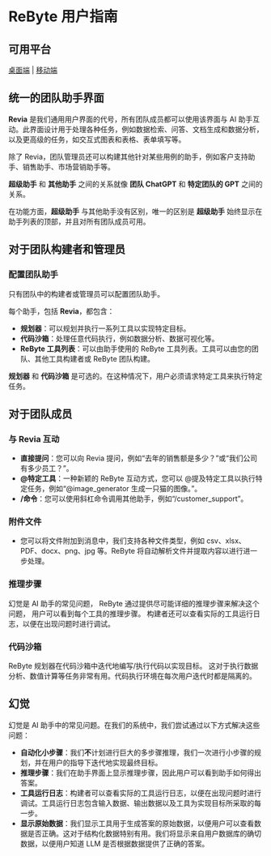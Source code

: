 # ReByte 用户指南

## 可用平台

[桌面端](https://rebyte.ai) | [移动端]("https://apps.apple.com/app/rebyte-your-team-assistant/id6466730972")

## 统一的团队助手界面

**Revia** 是我们通用用户界面的代号，所有团队成员都可以使用该界面与 AI 助手互动。此界面设计用于处理各种任务，例如数据检索、问答、文档生成和数据分析，以及更高级的任务，如交互式图表和表格、表单填写等。

除了 Revia，团队管理员还可以构建其他针对某些用例的助手，例如客户支持助手、销售助手、市场营销助手等。

**超级助手** 和 **其他助手** 之间的关系就像 **团队 ChatGPT** 和 **特定团队的 GPT** 之间的关系。

在功能方面，**超级助手** 与其他助手没有区别，唯一的区别是 **超级助手** 始终显示在助手列表的顶部，并且对所有团队成员可用。

## 对于团队构建者和管理员

### 配置团队助手
只有团队中的构建者或管理员可以配置团队助手。

每个助手，包括 **Revia**，都包含：
* **规划器**：可以规划并执行一系列工具以实现特定目标。
* **代码沙箱**：处理任意代码执行，例如数据分析、数据可视化等。
* **ReByte 工具列表**：可以由助手使用的 ReByte 工具列表。工具可以由您的团队、其他工具构建者或 ReByte 团队构建。

**规划器** 和 **代码沙箱** 是可选的。在这种情况下，用户必须请求特定工具来执行特定任务。

## 对于团队成员

### 与 Revia 互动

* **直接提问**：您可以向 Revia 提问，例如“去年的销售额是多少？”或“我们公司有多少员工？”。
* **@特定工具**：一种新颖的 ReByte 互动方式，您可以 @提及特定工具以执行特定任务，例如“@image_generator 生成一只猫的图像。”。
* **/命令**：您可以使用斜杠命令调用其他助手，例如“/customer_support”。

### 附件文件
* 您可以将文件附加到消息中，我们支持各种文件类型，例如 csv、xlsx、PDF、docx、png、jpg 等。ReByte 将自动解析文件并提取内容以进行进一步处理。

### 推理步骤
幻觉是 AI 助手的常见问题，
ReByte 通过提供尽可能详细的推理步骤来解决这个问题，
用户可以看到每个工具的推理步骤。
构建者还可以查看实际的工具运行日志，以便在出现问题时进行调试。

### 代码沙箱
ReByte 规划器在代码沙箱中迭代地编写/执行代码以实现目标。
这对于执行数据分析、数值计算等任务非常有用。代码执行环境在每次用户迭代时都是隔离的。

## 幻觉
幻觉是 AI 助手中的常见问题。在我们的系统中，我们尝试通过以下方式解决这些问题：

* **自动化小步骤**：我们**不**计划进行巨大的多步骤推理，我们一次进行小步骤的规划，并在用户的指导下迭代地实现最终目标。
* **推理步骤**：我们在助手界面上显示推理步骤，因此用户可以看到助手如何得出答案。
* **工具运行日志**：构建者可以查看实际的工具运行日志，以便在出现问题时进行调试。工具运行日志包含输入数据、输出数据以及工具为实现目标所采取的每一步。
* **显示原始数据**：我们显示工具用于生成答案的原始数据，以便用户可以查看数据是否正确。这对于结构化数据特别有用。我们将显示来自用户数据库的确切数据，以便用户知道 LLM 是否根据数据提供了正确的答案。
